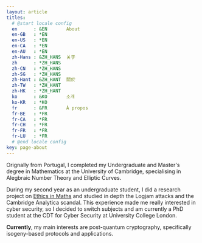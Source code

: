 ```yaml
---
layout: article
titles:
  # @start locale config
  en      : &EN       About
  en-GB   : *EN
  en-US   : *EN
  en-CA   : *EN
  en-AU   : *EN
  zh-Hans : &ZH_HANS  关于
  zh      : *ZH_HANS
  zh-CN   : *ZH_HANS
  zh-SG   : *ZH_HANS
  zh-Hant : &ZH_HANT  關於
  zh-TW   : *ZH_HANT
  zh-HK   : *ZH_HANT
  ko      : &KO       소개
  ko-KR   : *KO
  fr      : &FR       À propos
  fr-BE   : *FR
  fr-CA   : *FR
  fr-CH   : *FR
  fr-FR   : *FR
  fr-LU   : *FR
  # @end locale config
key: page-about
---
```


Orignally from Portugal, I completed my Undergraduate and Master's degree in Mathematics at the University of Cambridge, specialising in Alegbraic Number Theory and Elliptic Curves. 

During my second year as an undergraduate student, I did a research project on [Ethics in Maths](https://www.ethics.maths.cam.ac.uk/) and studied in depth the Logjam attacks and the Cambridge Analytica scandal. This experience made me really interested in cyber security, so I decided to switch subjects and am currently a PhD student at the CDT for Cyber Security at University College London. 

**Currently**, my main interests are post-quantum cryptography, specifically isogeny-based protocols and applications. 

